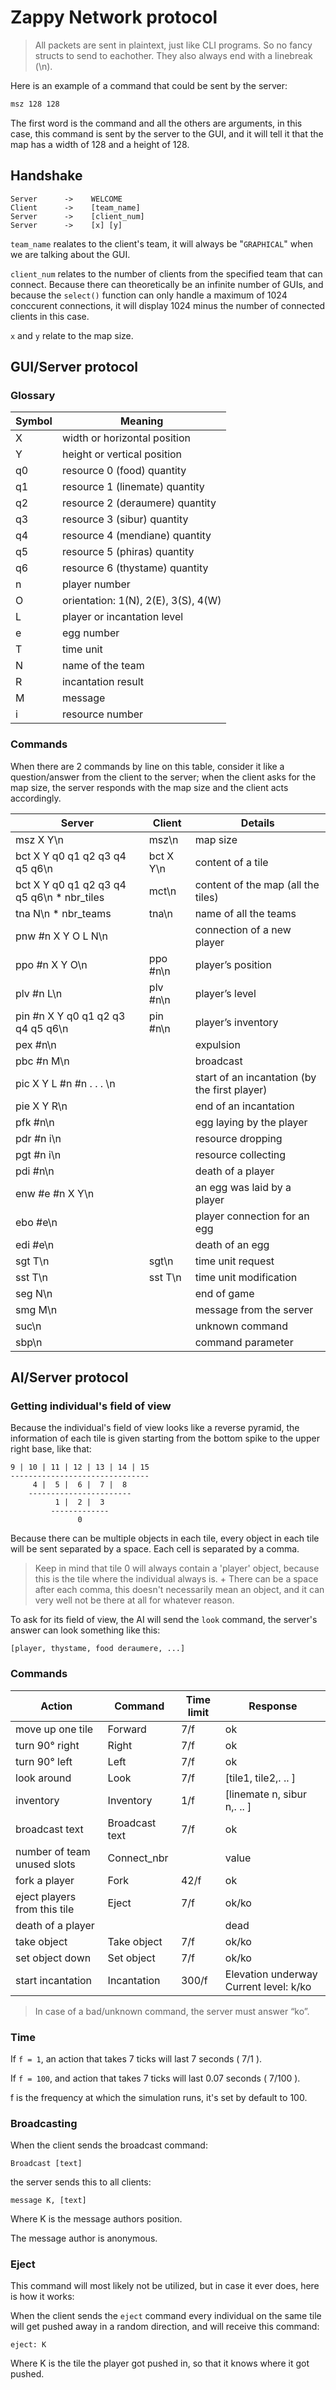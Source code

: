 # Zappy Network protocol

> All packets are sent in plaintext, just like CLI programs. So no fancy structs to send to eachother. They also always end with a linebreak (\n).

Here is an example of a command that could be sent by the server:

```bash
msz 128 128
```

The first word is the command and all the others are arguments, in this case, this command is sent by the server to the GUI, and it will tell it that the map has a width of 128 and a height of 128.

## Handshake

```
Server      ->    WELCOME
Client      ->    [team_name]
Server      ->    [client_num]
Server      ->    [x] [y]
```

``team_name`` realates to the client's team, it will always be "``GRAPHICAL``" when we are talking about the GUI.

``client_num`` relates to the number of clients from the specified team that can connect. Because there can theoretically be an infinite number of GUIs, and because the ``select()`` function can only handle a maximum of 1024 conccurent connections, it will display 1024 minus the number of connected clients in this case.

``x`` and ``y`` relate to the map size.

## GUI/Server protocol

### Glossary

| **Symbol** | **Meaning**                         |
|------------|-------------------------------------|
| X          | width or horizontal position        |
| Y          | height or vertical position         |
| q0         | resource 0 (food) quantity          |
| q1         | resource 1 (linemate) quantity      |
| q2         | resource 2 (deraumere) quantity     |
| q3         | resource 3 (sibur) quantity         |
| q4         | resource 4 (mendiane) quantity      |
| q5         | resource 5 (phiras) quantity        |
| q6         | resource 6 (thystame) quantity      |
| n          | player number                       |
| O          | orientation: 1(N), 2(E), 3(S), 4(W) |
| L          | player or incantation level         |
| e          | egg number                          |
| T          | time unit                           |
| N          | name of the team                    |
| R          | incantation result                  |
| M          | message                             |
| i          | resource number                     |

### Commands

When there are 2 commands by line on this table, consider it like a question/answer from the client to the server; when the client asks for the map size, the server responds with the map size and the client acts accordingly.

| **Server**                                 | **Client** | **Details**                                   |
|--------------------------------------------|------------|-----------------------------------------------|
| msz X Y\n                                  | msz\n      | map size                                      |
| bct X Y q0 q1 q2 q3 q4 q5 q6\n             | bct X Y\n  | content of a tile                             |
| bct X Y q0 q1 q2 q3 q4 q5 q6\n * nbr_tiles | mct\n      | content of the map (all the tiles)            |
| tna N\n * nbr_teams                        | tna\n      | name of all the teams                         |
| pnw #n X Y O L N\n                         |            | connection of a new player                    |
| ppo #n X Y O\n                             | ppo #n\n   | player’s position                             |
| plv #n L\n                                 | plv #n\n   | player’s level                                |
| pin #n X Y q0 q1 q2 q3 q4 q5 q6\n          | pin #n\n   | player’s inventory                            |
| pex #n\n                                   |            | expulsion                                     |
| pbc #n M\n                                 |            | broadcast                                     |
| pic X Y L #n #n . . . \n                   |            | start of an incantation (by the first player) |
| pie X Y R\n                                |            | end of an incantation                         |
| pfk #n\n                                   |            | egg laying by the player                      |
| pdr #n i\n                                 |            | resource dropping                             |
| pgt #n i\n                                 |            | resource collecting                           |
| pdi #n\n                                   |            | death of a player                             |
| enw #e #n X Y\n                            |            | an egg was laid by a player                   |
| ebo #e\n                                   |            | player connection for an egg                  |
| edi #e\n                                   |            | death of an egg                               |
| sgt T\n                                    | sgt\n      | time unit request                             |
| sst T\n                                    | sst T\n    | time unit modification                        |
| seg N\n                                    |            | end of game                                   |
| smg M\n                                    |            | message from the server                       |
| suc\n                                      |            | unknown command                               |
| sbp\n                                      |            | command parameter                             |

## AI/Server protocol

### Getting individual's field of view

Because the individual's field of view looks like a reverse pyramid, the information of each tile is given starting from the bottom spike to the upper right base, like that:

```
9 | 10 | 11 | 12 | 13 | 14 | 15
-------------------------------
     4 |  5 |  6 |  7 |  8
    -----------------------
          1 |  2 |  3
         -------------
               0
```

Because there can be multiple objects in each tile, every object in each tile will be sent separated by a space. Each cell is separated by a comma.

> Keep in mind that tile 0 will always contain a 'player' object, because this is the tile where the individual always is. + There can be a space after each comma, this doesn't necessarily mean an object, and it can very well not be there at all for whatever reason.

To ask for its field of view, the AI will send the ``look`` command, the server's answer can look something like this:

``[player, thystame, food deraumere, ...]``

### Commands

| **Action**                   | **Command**    | **Time limit** | **Response**                           |
|------------------------------|----------------|----------------|----------------------------------------|
| move up one tile             | Forward        | 7/f            | ok                                     |
| turn 90° right               | Right          | 7/f            | ok                                     |
| turn 90° left                | Left           | 7/f            | ok                                     |
| look around                  | Look           | 7/f            | [tile1, tile2,. .. ]                   |
| inventory                    | Inventory      | 1/f            | [linemate n, sibur n,. .. ]            |
| broadcast text               | Broadcast text | 7/f            | ok                                     |
| number of team unused slots  | Connect_nbr    |                | value                                  |
| fork a player                | Fork           | 42/f           | ok                                     |
| eject players from this tile | Eject          | 7/f            | ok/ko                                  |
| death of a player            |                |                | dead                                   |
| take object                  | Take object    | 7/f            | ok/ko                                  |
| set object down              | Set object     | 7/f            | ok/ko                                  |
| start incantation            | Incantation    | 300/f          | Elevation underway Current level: k/ko |

> In case of a bad/unknown command, the server must answer “ko”.

### Time

If ``f = 1``, an action that takes 7 ticks will last 7 seconds ( 7/1 ).

If ``f = 100``, and action that takes 7 ticks will last 0.07 seconds ( 7/100 ).

f is the frequency at which the simulation runs, it's set by default to 100.

### Broadcasting

When the client sends the broadcast command:
```
Broadcast [text]
```
the server sends this to all clients:
```
message K, [text]
```
Where K is the message authors position.

The message author is anonymous.

### Eject

This command will most likely not be utilized, but in case it ever does, here is how it works:

When the client sends the ``eject`` command every individual on the same tile will get pushed away in a random direction, and will receive this command:
```
eject: K
```
Where K is the tile the player got pushed in, so that it knows where it got pushed.